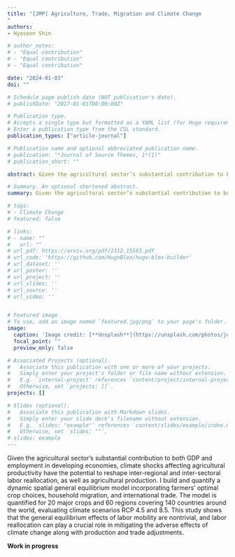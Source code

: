 ```yaml
---
title: "[JMP] Agriculture, Trade, Migration and Climate Change
"
authors:
- Hyeseon Shin

# author_notes:
# - "Equal contribution"
# - "Equal contribution"
# - "Equal contribution"

date: "2024-01-03"
doi: ""

# Schedule page publish date (NOT publication's date).
# publishDate: "2017-01-01T00:00:00Z"

# Publication type.
# Accepts a single type but formatted as a YAML list (for Hugo requirements).
# Enter a publication type from the CSL standard.
publication_types: ["article-journal"]

# Publication name and optional abbreviated publication name.
# publication: "*Journal of Source Themes, 1*(1)"
# publication_short: ""

abstract: Given the agricultural sector’s substantial contribution to both GDP and employment in many developing economies, the climate shock to agricultural productivity has the potential to reshape inter-regional and inter-sectoral labor reallocation as well as agricultural production. I build and quantify a dynamic spatial general equilibrium model incorporating farmers’ optimal crop choices, household migration, and international trade to understand the implications of agricultural productivity shocks induced by climate change around the globe. In particular, the model addresses the limitations of prior studies by accounting for non-homothetic preferences, as well as multi-cropping practices and irrigation heterogeneity across regions. The model is quantified for 20 major crops and 120 countries until year 2100, and simulation exploits the high-resolution spatial data, from the Global Agro-Ecological Zones (GAEZ) v4 project. The baseline simulation analyzes the economic implications of different climate scenarios including Representative Concentration Pathway (RCP) 4.5 and RCP 8.5. A further counterfactual simulation is conducted to quantify the impact of trade cost reductions on agricultural crop products.  

# Summary. An optional shortened abstract.
summary: Given the agricultural sector’s substantial contribution to both GDP and employment in many developing economies, the climate shock to agricultural productivity has the potential to reshape inter-regional and inter-sectoral labor reallocation as well as agricultural production. I build and quantify a dynamic spatial general equilibrium model incorporating farmers’ optimal crop choices, household migration, and international trade to understand the implications of agricultural productivity shocks induced by climate change around the globe. In particular, the model addresses the limitations of prior studies by accounting for non-homothetic preferences, as well as multi-cropping practices and irrigation heterogeneity across regions. The model is quantified for 20 major crops and 120 countries until year 2100, and simulation exploits the high-resolution spatial data, from the Global Agro-Ecological Zones (GAEZ) v4 project. The baseline simulation analyzes the economic implications of different climate scenarios including Representative Concentration Pathway (RCP) 4.5 and RCP 8.5. A further counterfactual simulation is conducted to quantify the impact of trade cost reductions on agricultural crop products.  

# tags:
# - Climate Change
# featured: false

# links:
# - name: ""
#   url: ""
# url_pdf: https://arxiv.org/pdf/2312.15563.pdf
# url_code: 'https://github.com/HugoBlox/hugo-blox-builder'
# url_dataset: ''
# url_poster: ''
# url_project: ''
# url_slides: ''
# url_source: ''
# url_video: ''


# Featured image
# To use, add an image named `featured.jpg/png` to your page's folder. 
image:
  caption: 'Image credit: [**Unsplash**](https://unsplash.com/photos/jdD8gXaTZsc)'
  focal_point: ""
  preview_only: false

# Associated Projects (optional).
#   Associate this publication with one or more of your projects.
#   Simply enter your project's folder or file name without extension.
#   E.g. `internal-project` references `content/project/internal-project/index.md`.
#   Otherwise, set `projects: []`.
projects: []

# Slides (optional).
#   Associate this publication with Markdown slides.
#   Simply enter your slide deck's filename without extension.
#   E.g. `slides: "example"` references `content/slides/example/index.md`.
#   Otherwise, set `slides: ""`.
# slides: example
---
```


<!-- {{% callout note %}}
Click the *Cite* button above to demo the feature to enable visitors to import publication metadata into their reference management software.
{{% /callout %}}

{{% callout note %}}
Create your slides in Markdown - click the *Slides* button to check out the example.
{{% /callout %}}

Add the publication's **full text** or **supplementary notes** here. You can use rich formatting such as including [code, math, and images](https://docs.hugoblox.com/content/writing-markdown-latex/). -->


Given the agricultural sector’s substantial contribution to both GDP and employment in developing economies, climate shocks affecting agricultural productivity have the potential to reshape inter-regional and inter-sectoral labor reallocation, as well as agricultural production. I build and quantify a dynamic spatial general equilibrium model incorporating farmers’ optimal crop choices, household migration, and international trade. The model is quantified for 20 major crops and 60 regions covering 140 countries around the world, evaluating climate scenarios RCP 4.5 and 8.5. This study shows that the general equilibrium effects of labor mobility are nontrivial, and labor reallocation can play a crucial role in mitigating the adverse effects of climate change along with production and trade adjustments.

**Work in progress**

